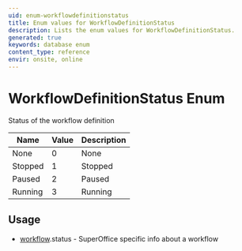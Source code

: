 ```yaml
---
uid: enum-workflowdefinitionstatus
title: Enum values for WorkflowDefinitionStatus
description: Lists the enum values for WorkflowDefinitionStatus.
generated: true
keywords: database enum
content_type: reference
envir: onsite, online
---
```


# WorkflowDefinitionStatus Enum

Status of the workflow definition

| Name | Value | Description |
|------|-------|-------------|
|None|0|None|
|Stopped|1|Stopped|
|Paused|2|Paused|
|Running|3|Running|

## Usage

* [workflow](../workflow.md).status - SuperOffice specific info about a workflow
